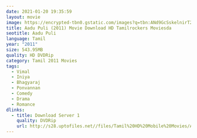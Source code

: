 ```yaml
---
date: 2021-01-20 19:35:59
layout: movie
image: https://encrypted-tbn0.gstatic.com/images?q=tbn:ANd9GcSskelnirT24M3XsUhMNWXa_6xaIHlUXCj0dA&usqp=CAU
title: Aadu Puli (2011) Movie Download HD Tamilrockers Moviesda
seotitle: Aadu Puli
language: Tamil
year: "2011"
size: 543.95MB
quality: HD DVDRip
category: Tamil 2011 Movies
tags:
  - Vimal
  - Iniya
  - Bhagyaraj
  - Ponvannan
  - Comedy
  - Drama
  - Romance
dlinks:
  - title: Download Server 1
    quality: DVDRip
    url: http://s28.uptofiles.net//files/Tamil%20HD%20Mobile%20Movies/Aadu%20Puli%20(2011)/Aadu%20Puli%20(Original)/Aadu%20Puli%20(640x360)/Aadu%20Puli%20HD.mp4
---
```

